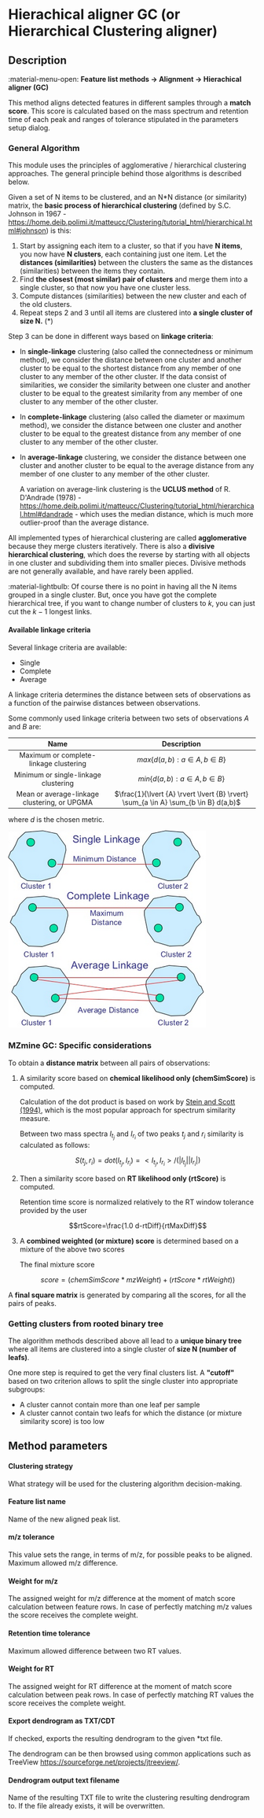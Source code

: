 # **Hierachical aligner GC (or Hierarchical Clustering aligner)**

## **Description**

:material-menu-open: **Feature list methods → Alignment → Hierachical aligner (GC)**

This method aligns detected features in different samples through a **match score**. This score is calculated based on the mass spectrum and retention time of each peak and ranges of tolerance stipulated in the parameters setup dialog.

### **General Algorithm**

This module uses the principles of agglomerative / hierarchical clustering approaches. The general principle behind those algorithms is described below.

Given a set of N items to be clustered, and an N*N distance (or similarity) matrix, the **basic process of hierarchical clustering** (defined by S.C. Johnson in 1967 - <a>https://home.deib.polimi.it/matteucc/Clustering/tutorial_html/hierarchical.html#johnson</a>) is this:

1. Start by assigning each item to a cluster, so that if you have **N items**, you now have **N clusters**, each containing just one item. Let the **distances (similarities)** between the clusters the same as the distances (similarities) between the items they contain. 
2. Find **the closest (most similar) pair of clusters** and merge them into a single cluster, so that now you have one cluster less. 
3. Compute distances (similarities) between the new cluster and each of the old clusters. 
4. Repeat steps 2 and 3 until all items are clustered into **a single cluster of size N.** (*)

Step 3 can be done in different ways based on **linkage criteria**:

- In **single-linkage** clustering (also called the connectedness or minimum method), we consider the distance between one cluster and another cluster to be equal to the shortest distance from any member of one cluster to any member of the other cluster. If the data consist of similarities, we consider the similarity between one cluster and another cluster to be equal to the greatest similarity from any member of one cluster to any member of the other cluster.

- In **complete-linkage** clustering (also called the diameter or maximum method), we consider the distance between one cluster and another cluster to be equal to the greatest distance from any member of one cluster to any member of the other cluster.

- In **average-linkage** clustering, we consider the distance between one cluster and another cluster to be equal to the average distance from any member of one cluster to any member of the other cluster.

    A variation on average-link clustering is the **UCLUS method** of R. D'Andrade (1978) - <a>https://home.deib.polimi.it/matteucc/Clustering/tutorial_html/hierarchical.html#dandrade</a> - which uses the median distance, which is much more outlier-proof than the average distance.

[//]: # (TODO Decide if this info has to be that detailed)

All implemented types of hierarchical clustering are called **agglomerative** because they merge clusters iteratively. There is also a **divisive hierarchical clustering**, which does the reverse by starting with all objects in one cluster and subdividing them into smaller pieces. Divisive methods are not generally available, and have rarely been applied.

:material-lightbulb: Of course there is no point in having all the N items grouped in a single cluster. But, once you have got the complete hierarchical tree, if you want to change number of clusters to $k$, you can just cut the $k-1$ longest links.

#### **Available linkage criteria** 

Several linkage criteria are available:

- Single
- Complete
- Average

A linkage criteria determines the distance between sets of observations as a function of the pairwise distances between observations.

Some commonly used linkage criteria between two sets of observations $A$ and $B$ are:



|                     Name                     |                                     Description                                      |
|:--------------------------------------------:|:------------------------------------------------------------------------------------:|
|    Maximum or complete-linkage clustering    |                         $max  \{ d(a,b):a \in A, b \in B \}$                         |
|     Minimum or single-linkage clustering     |                         $min \{ d(a,b):a \in A, b \in B \}$                          |
| Mean or average-linkage clustering, or UPGMA | $\frac{1}{\lvert {A} \rvert \lvert {B} \rvert} \sum_{a \in A} \sum_{b \in B} d(a,b)$ |

where $d$ is the chosen metric.

![Linkage methods](linkage-methods.png)

### **MZmine GC: Specific considerations**

To obtain a **distance matrix** between all pairs of observations:

1. A similarity score based on **chemical likelihood only (chemSimScore)** is computed.

    Calculation of the dot product is based on work by [Stein and Scott (1994)](https://link.springer.com/article/10.1016/1044-0305(94)87009-8), which is the most popular approach for spectrum similarity measure.
    
    Between two mass spectra $I_{t_j}$ and $I_{r_i}$ of two peaks $t_j$ and $r_i$ similarity is calculated as follows:

    $$S(t_j,r_i)=dot(I_{t_j},I_{r_i})=<I_{t_j},I_{r_i}>/ (\lvert I_{t_j} \rvert \lvert I_{r_i} \rvert)$$

2. Then a similarity score based on **RT likelihood only (rtScore)** is computed. 

    Retention time score is normalized relatively to the RT window tolerance provided by the user

    $$rtScore=\frac{1.0 d-rtDiff}{rtMaxDiff}$$

4. A **combined weighted (or mixture) score** is determined based on a mixture of the above two scores 

    The final mixture score

    $$score = (chemSimScore * mzWeight) + (rtScore * rtWeight))$$


A **final square matrix** is generated by comparing all the scores, for all the pairs of peaks.

### **Getting clusters from rooted binary tree**

The algorithm methods described above all lead to a **unique binary tree** where all items are clustered into a single cluster of **size N (number of leafs)**.

One more step is required to get the very final clusters list. A **"cutoff"** based on two criterion allows to split the single cluster into appropriate subgroups:

- A cluster cannot contain more than one leaf per sample
- A cluster cannot contain two leafs for which the distance (or mixture similarity score) is too low

[//]: # (TODO; Add example)

## **Method parameters**

#### **Clustering strategy**

What strategy will be used for the clustering algorithm decision-making.

#### **Feature list name**

Name of the new aligned peak list.

#### **m/z tolerance**

This value sets the range, in terms of m/z, for possible peaks to be aligned. Maximum allowed m/z difference.

#### **Weight for m/z**

The assigned weight for m/z difference at the moment of match score calculation between feature rows. In case of perfectly matching m/z values the score receives the complete weight.

#### **Retention time tolerance**

Maximum allowed difference between two RT values.

#### **Weight for RT**

The assigned weight for RT difference at the moment of match score calculation between peak rows. In case of perfectly matching RT values the score receives the complete weight.

#### **Export dendrogram as TXT/CDT**

If checked, exports the resulting dendrogram to the given *txt file. 

The dendrogram can be then browsed using common applications such as TreeView <a>https://sourceforge.net/projects/jtreeview/</a>.

#### **Dendrogram output text filename**

Name of the resulting TXT file to write the clustering resulting dendrogram to. If the file already exists, it will be overwritten.